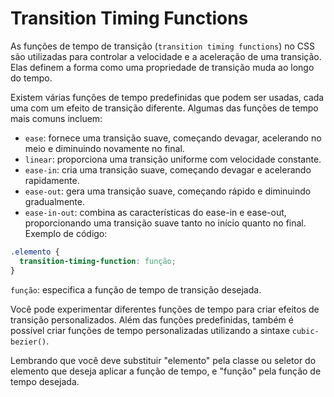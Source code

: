 # Transition Timing Functions

As funções de tempo de transição (`transition timing functions`) no CSS são utilizadas para controlar a velocidade e a aceleração de uma transição. Elas definem a forma como uma propriedade de transição muda ao longo do tempo.

Existem várias funções de tempo predefinidas que podem ser usadas, cada uma com um efeito de transição diferente. Algumas das funções de tempo mais comuns incluem:

- `ease`: fornece uma transição suave, começando devagar, acelerando no meio e diminuindo novamente no final.
- `linear`: proporciona uma transição uniforme com velocidade constante.
- `ease-in`: cria uma transição suave, começando devagar e acelerando rapidamente.
- `ease-out`: gera uma transição suave, começando rápido e diminuindo gradualmente.
- `ease-in-out`: combina as características do ease-in e ease-out, proporcionando uma transição suave tanto no início quanto no final.
Exemplo de código:

```css
.elemento {
  transition-timing-function: função;
}
```

`função`: especifica a função de tempo de transição desejada.

Você pode experimentar diferentes funções de tempo para criar efeitos de transição personalizados. Além das funções predefinidas, também é possível criar funções de tempo personalizadas utilizando a sintaxe `cubic-bezier()`.

Lembrando que você deve substituir "elemento" pela classe ou seletor do elemento que deseja aplicar a função de tempo, e "função" pela função de tempo desejada.